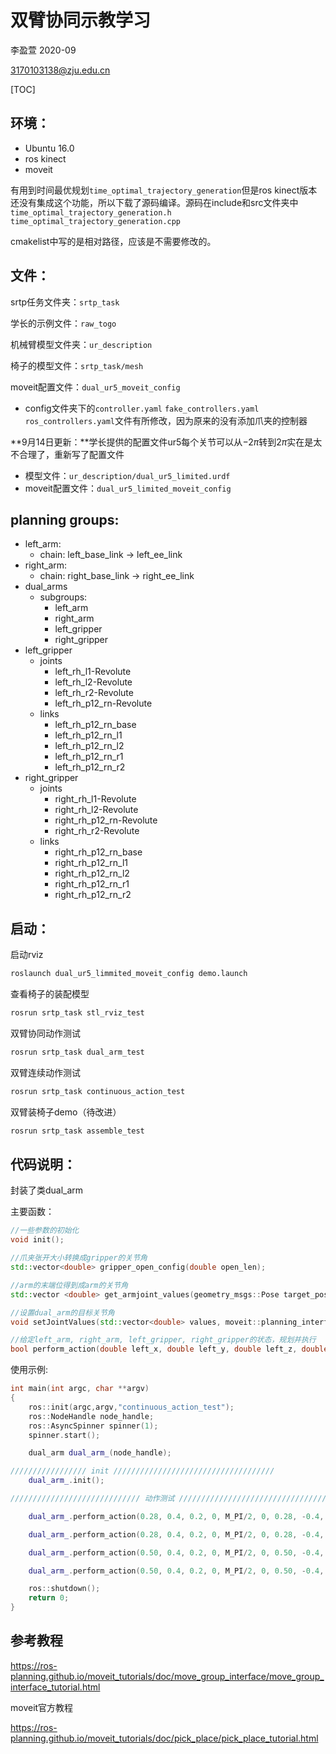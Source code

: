 # 双臂协同示教学习

李盈萱 2020-09

3170103138@zju.edu.cn

[TOC]

## 环境：

- Ubuntu 16.0
- ros kinect
- moveit

有用到时间最优规划`time_optimal_trajectory_generation`但是ros kinect版本还没有集成这个功能，所以下载了源码编译。源码在include和src文件夹中`time_optimal_trajectory_generation.h` `time_optimal_trajectory_generation.cpp`

cmakelist中写的是相对路径，应该是不需要修改的。



## 文件：

srtp任务文件夹：`srtp_task`

学长的示例文件：`raw_togo`

机械臂模型文件夹：`ur_description`

椅子的模型文件：`srtp_task/mesh`

moveit配置文件：`dual_ur5_moveit_config`

- config文件夹下的`controller.yaml` `fake_controllers.yaml` `ros_controllers.yaml`文件有所修改，因为原来的没有添加爪夹的控制器

**9月14日更新：**学长提供的配置文件ur5每个关节可以从$-2\pi$转到$2\pi$实在是太不合理了，重新写了配置文件

- 模型文件：`ur_description/dual_ur5_limited.urdf`
- moveit配置文件：`dual_ur5_limited_moveit_config`



## planning groups:

- left_arm:
  - chain: left_base_link -> left_ee_link
- right_arm:
  - chain: right_base_link -> right_ee_link
- dual_arms
  - subgroups:
    - left_arm
    - right_arm
    - left_gripper
    - right_gripper
- left_gripper
  - joints
    - left_rh_l1-Revolute
    - left_rh_l2-Revolute
    - left_rh_r2-Revolute
    - left_rh_p12_rn-Revolute
  - links
    - left_rh_p12_rn_base
    - left_rh_p12_rn_l1
    - left_rh_p12_rn_l2
    - left_rh_p12_rn_r1
    - left_rh_p12_rn_r2
- right_gripper
  - joints
    - right_rh_l1-Revolute
    - right_rh_l2-Revolute
    - right_rh_p12_rn-Revolute
    - right_rh_r2-Revolute
  - links
    - right_rh_p12_rn_base
    - right_rh_p12_rn_l1
    - right_rh_p12_rn_l2
    - right_rh_p12_rn_r1
    - right_rh_p12_rn_r2



## 启动：

启动rviz

```bash
roslaunch dual_ur5_limmited_moveit_config demo.launch
```

查看椅子的装配模型

```bash
rosrun srtp_task stl_rviz_test
```

双臂协同动作测试

```bash
rosrun srtp_task dual_arm_test
```

双臂连续动作测试

```bash
rosrun srtp_task continuous_action_test
```

双臂装椅子demo（待改进）

```bash
rosrun srtp_task assemble_test
```



## 代码说明：

封装了类dual_arm

主要函数：

```c++
//一些参数的初始化
void init();

//爪夹张开大小转换成gripper的关节角
std::vector<double> gripper_open_config(double open_len);

//arm的末端位得到成arm的关节角
std::vector <double> get_armjoint_values(geometry_msgs::Pose target_pose, moveit::planning_interface::MoveGroupInterface &arm_group);

//设置dual_arm的目标关节角
void setJointValues(std::vector<double> values, moveit::planning_interface::MoveGroupInterface &group);

//给定left_arm, right_arm, left_gripper, right_gripper的状态，规划并执行
bool perform_action(double left_x, double left_y, double left_z, double left_roll, double left_pitch, double left_yaw,double right_x, double right_y, double right_z, double right_roll, double right_pitch, double right_yaw,double open_left, double open_right);
```



使用示例:

```c++
int main(int argc, char **argv)
{
	ros::init(argc,argv,"continuous_action_test");
	ros::NodeHandle node_handle;
	ros::AsyncSpinner spinner(1);
	spinner.start();

    dual_arm dual_arm_(node_handle);

///////////////// init ////////////////////////////////////
	dual_arm_.init();

///////////////////////////// 动作测试 /////////////////////////////////

	dual_arm_.perform_action(0.28, 0.4, 0.2, 0, M_PI/2, 0, 0.28, -0.4, 0.2, 0, M_PI/2, 0, 0.1, 0.1);

    dual_arm_.perform_action(0.28, 0.4, 0.2, 0, M_PI/2, 0, 0.28, -0.4, 0.2, 0, M_PI/2, 0, 0.01, 0.01);

    dual_arm_.perform_action(0.50, 0.4, 0.2, 0, M_PI/2, 0, 0.50, -0.4, 0.2, 0, M_PI/2, 0, 0.01, 0.01);

    dual_arm_.perform_action(0.50, 0.4, 0.2, 0, M_PI/2, 0, 0.50, -0.4, 0.2, 0, M_PI/2, 0, 0.1, 0.1);

	ros::shutdown();
	return 0;
}
```





## 参考教程

https://ros-planning.github.io/moveit_tutorials/doc/move_group_interface/move_group_interface_tutorial.html

moveit官方教程

https://ros-planning.github.io/moveit_tutorials/doc/pick_place/pick_place_tutorial.html